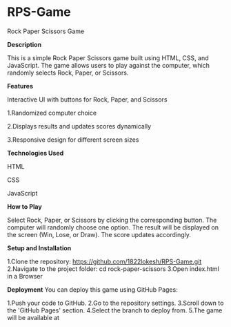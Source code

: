 # RPS-Game
Rock Paper Scissors Game

**Description**

This is a simple Rock Paper Scissors game built using HTML, CSS, and JavaScript. The game allows users to play against the computer, which randomly selects Rock, Paper, or Scissors.

**Features**

Interactive UI with buttons for Rock, Paper, and Scissors

1.Randomized computer choice

2.Displays results and updates scores dynamically

3.Responsive design for different screen sizes

**Technologies Used**

HTML

CSS

JavaScript

**How to Play**

Select Rock, Paper, or Scissors by clicking the corresponding button.
The computer will randomly choose one option.
The result will be displayed on the screen (Win, Lose, or Draw).
The score updates accordingly.

**Setup and Installation**

1.Clone the repository: https://github.com/1822lokesh/RPS-Game.git
2.Navigate to the project folder: cd rock-paper-scissors
3.Open index.html in a Browser

**Deployment**
You can deploy this game using GitHub Pages:

1.Push your code to GitHub.
2.Go to the repository settings.
3.Scroll down to the 'GitHub Pages' section.
4.Select the branch to deploy from.
5.The game will be available at 
